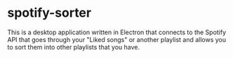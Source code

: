 # spotify-sorter
This is a desktop application written in Electron that connects to the Spotify API that goes through your "Liked songs" or another playlist and allows you to sort them into other playlists that you have.
